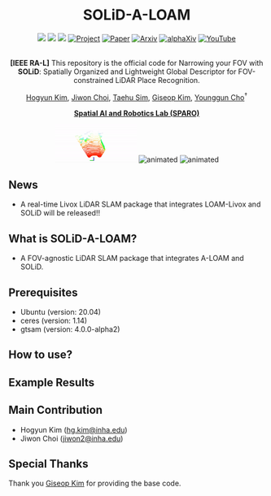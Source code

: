 <div align="center">
  <h1>SOLiD-A-LOAM</h1>
  <a href="https://github.com/sparolab/solid/tree/master/"><img src="https://img.shields.io/badge/-C++-blue?logo=cplusplus" /></a>
  <a href="https://github.com/sparolab/solid/tree/master/"><img src="https://img.shields.io/badge/-Linux-grey?logo=linux" /></a>
  <a href="https://hub.docker.com/r/cokr6901/solid-a-loam/tags"><img src="https://badges.aleen42.com/src/docker.svg" /></a>
  <a href="https://sites.google.com/view/lidar-solid"><img src="https://github.com/sparolab/Joint_ID/blob/main/fig/badges/badge-website.svg" alt="Project" /></a>
  <a href="https://ieeexplore.ieee.org/abstract/document/10629042"><img src="https://img.shields.io/badge/Paper-PDF-yellow" alt="Paper" /></a>
  <a href="https://arxiv.org/abs/2408.07330"><img src="https://img.shields.io/badge/arXiv-2408.07330-b31b1b.svg?style=flat-square" alt="Arxiv" /></a>
  <a href="https://www.alphaxiv.org/abs/2408.07330"><img src="https://img.shields.io/badge/alphaXiv-2408.07330-darkred" alt="alphaXiv" /></a>
  <a href="https://www.youtube.com/watch?v=4sAWWfZTwLs"><img src="https://badges.aleen42.com/src/youtube.svg" alt="YouTube" /></a>
  <br />
  <br />

**[IEEE RA-L]** This repository is the official code for Narrowing your FOV with **SOLiD**: Spatially Organized and Lightweight Global Descriptor for FOV-constrained LiDAR Place Recognition.

  <a href="https://scholar.google.com/citations?user=t5UEbooAAAAJ&hl=ko" target="_blank">Hogyun Kim</a><sup></sup>,
  <a href="https://scholar.google.com/citations?user=wL8VdUMAAAAJ&hl=ko" target="_blank">Jiwon Choi</a><sup></sup>,
  <a href="https://scholar.google.com/citations?user=UPg-JuQAAAAJ&hl=ko" target="_blank">Taehu Sim</a><sup></sup>,
  <a href="https://scholar.google.com/citations?user=9mKOLX8AAAAJ&hl=ko" target="_blank">Giseop Kim</a><sup></sup>,
  <a href="https://scholar.google.com/citations?user=W5MOKWIAAAAJ&hl=ko" target="_blank">Younggun Cho</a><sup>†</sup>

**[Spatial AI and Robotics Lab (SPARO)](https://sites.google.com/view/sparo/%ED%99%88?authuser=0&pli=1)**
  
  <p align="center">
    <img src="figure/kitti_05_60.gif" alt="animated" width="32%" />
    <img src="figure/kitti_05_120.gif" alt="animated" width="32%" />
    <img src="figure/kitti_05_120.gif" alt="animated" width="32%" />
  </p>

</div>

## News
* A real-time Livox LiDAR SLAM package that integrates LOAM-Livox and SOLiD will be released!! 

## What is SOLiD-A-LOAM?
* A FOV-agnostic LiDAR SLAM package that integrates A-LOAM and SOLiD. 

## Prerequisites
* Ubuntu (version: 20.04)
* ceres (version: 1.14)
* gtsam (version: 4.0.0-alpha2)

## How to use?

## Example Results

## Main Contribution
* Hogyun Kim (hg.kim@inha.edu)
* Jiwon Choi (jiwon2@inha.edu)

## Special Thanks
Thank you [Giseop Kim](https://github.com/gisbi-kim/SC-A-LOAM) for providing the base code.
